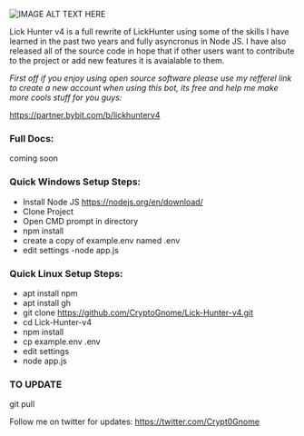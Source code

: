 ![IMAGE ALT TEXT HERE](https://github.com/CryptoGnome/Lick-Hunter-v4/blob/main/css/logo.png)

Lick Hunter v4 is a full rewrite of LickHunter using some of the skills I have learned in the past two years and fully asyncronus in Node JS. I have also released all of the source code in hope that if other users want to contribute to the project or add new features it is avaialable to them.


*First off if you enjoy using open source software please use my refferel link to create a new account when using this bot, its free and help me make more cools stuff for you guys:*

https://partner.bybit.com/b/lickhunterv4


### Full Docs:

coming soon


### Quick Windows Setup Steps:
- Install Node JS https://nodejs.org/en/download/
- Clone Project
- Open CMD prompt in directory 
- npm install
- create a copy of example.env named .env
- edit settings
-node app.js

### Quick Linux Setup Steps:
- apt install npm
- apt  install gh
- git clone https://github.com/CryptoGnome/Lick-Hunter-v4.git
- cd Lick-Hunter-v4
- npm install
- cp example.env .env
- edit settings
- node app.js

### TO UPDATE
git pull


Follow me on twitter for updates:
https://twitter.com/Crypt0Gnome
